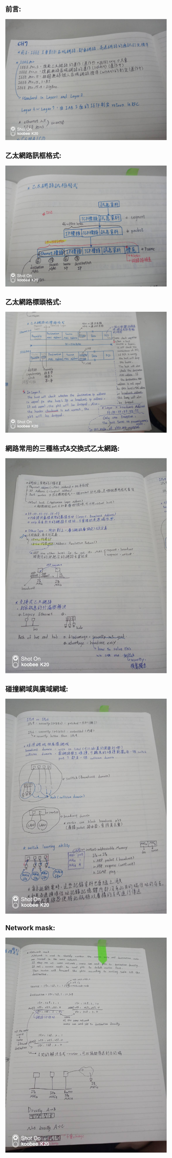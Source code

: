 ## 前言:
![](picture/77495.jpg)
## 乙太網路訊框格式:
![](picture/77496.jpg)
## 乙太網路標頭格式:
![](picture/77497.jpg)
## 網路常用的三種格式&交換式乙太網路:
![](picture/77498.jpg)
## 碰撞網域與廣域網域:
![](picture/77499.jpg)
## Network mask:
![](picture/77500.jpg)
